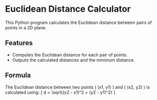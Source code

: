 # Euclidean Distance Calculator

This Python program calculates the Euclidean distance between pairs of points in a 2D plane.

## Features
- Computes the Euclidean distance for each pair of points.
- Outputs the calculated distances and the minimum distance.
## Formula
The Euclidean distance between two points \( (x1, y1) \) and \( (x2, y2) \) is calculated using:
\[
d = \sqrt{(x2 - x1)^2 + (y2 - y1)^2}
\]
